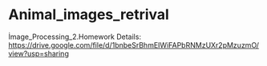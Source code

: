 # Animal_images_retrival
İmage_Processing_2.Homework
Details:
https://drive.google.com/file/d/1bnbeSrBhmEIWiFAPbRNMzUXr2pMzuzmO/view?usp=sharing
